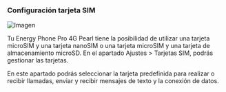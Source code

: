 ### Configuración tarjeta SIM

![Imagen](http://static.energysistem.com/images/manuals/42500/5710f3494744e.jpg)

Tu Energy Phone Pro 4G Pearl tiene la posibilidad de utilizar una tarjeta microSIM y una tarjeta nanoSIM o una tarjeta microSIM y una tarjeta de almacenamiento microSD. En el apartado Ajustes > Tarjetas SIM, podrás gestionar las tarjetas.

En este apartado podrás seleccionar la tarjeta predefinida para realizar o recibir llamadas, enviar y recibir mensajes de texto y la conexión de datos.

